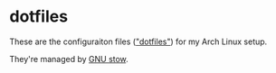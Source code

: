 dotfiles
========

These are the configuraiton files
(["dotfiles"](http://dotfiles.github.io/))
for my Arch Linux setup.

They're managed by [GNU stow](http://www.gnu.org/software/stow/).
